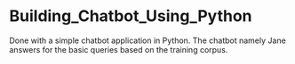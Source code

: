 # Building_Chatbot_Using_Python
Done with a simple chatbot application in Python. The chatbot namely Jane answers for the basic queries based on the training corpus.
